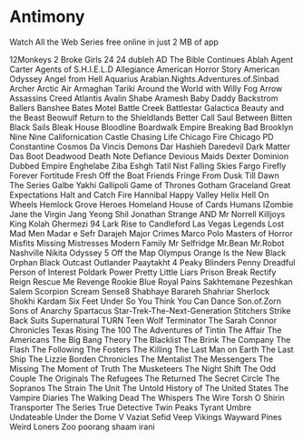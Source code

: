 # Antimony
Watch All the Web Series free online in just 2 MB of app

12Monkeys
 2 Broke Girls
 24
 24 dubleh
 AD The Bible Continues
 Ablah
 Agent Carter
 Agents of S.H.I.E.L.D
 Allegiance
 American Horror Story
 American Odyssey
 Angel from Hell
 Aquarius
 Arabian.Nights.Adventures.of.Sinbad
 Archer
 Arctic Air
 Armaghan Tariki
 Around the World with Willy Fog
 Arrow
 Assassins Creed
 Atlantis
 Avalin Shabe Aramesh
 Baby Daddy
 Backstrom
 Ballers
 Banshee
 Bates Motel
 Battle Creek
 Battlestar Galactica
 Beauty and the Beast
 Beowulf Return to the Shieldlands
 Better Call Saul
 Between
 Bitten
 Black Sails
 Bleak House
 Bloodline
 Boardwalk Empire
 Breaking Bad
 Brooklyn Nine Nine
 Californication
 Castle
 Chasing Life
 Chicago Fire
 Chicago PD
 Constantine
 Cosmos
 Da Vincis Demons
 Dar Hashieh
 Daredevil
 Dark Matter
 Das Boot
 Deadwood
 Death Note
 Defiance
 Devious Maids
 Dexter
 Dominion
 Dubbed
 Empire
 Enghelabe Ziba
 Eshgh Tatil Nist
 Falling Skies
 Fargo
 Firefly
 Forever
 Fortitude
 Fresh Off the Boat
 Friends
 Fringe
 From Dusk Till Dawn The Series
 Galbe Yakhi
 Gallipoli
 Game of Thrones
 Gotham
 Graceland
 Great Expectations
 Halt and Catch Fire
 Hannibal
 Happy Valley
 Helix
 Hell On Wheels
 Hemlock Grove
 Heroes
 Homeland
 House of Cards
 Humans
 IZombie
 Jane the Virgin
 Jang Yeong Shil
 Jonathan Strange AND Mr Norrell
 Killjoys
 King
 Kolah Ghermezi 94
 Lark Rise to Candleford
 Las Vegas
 Legends
 Lost
 Mad Men
 Madar e Sefr Darajeh
 Major Crimes
 Marco Polo
 Masters of Horror
 Misfits
 Missing
 Mistresses
 Modern Family
 Mr Selfridge
 Mr.Bean
 Mr.Robot
 Nashville
 Nikita
 Odyssey 5
 Off the Map
 Olympus
 Orange Is the New Black
 Orphan Black
 Outcast
 Outlander
 Paaytakht 4
 Peaky Blinders
 Penny Dreadful
 Person of Interest
 Poldark
 Power
 Pretty Little Liars
 Prison Break
 Rectify
 Reign
 Rescue Me
 Revenge
 Rookie Blue
 Royal Pains
 Sakhtemane Pezeshkan
 Salem
 Scorpion
 Scream
 Sense8
 Shabhaye Barareh
 Shahriar
 Sherlock
 Shokhi Kardam
 Six Feet Under
 So You Think You Can Dance
 Son.of.Zorn
 Sons of Anarchy
 Spartacus
 Star-Trek-The-Next-Generation
 Stitchers
 Strike Back
 Suits
 Supernatural
 TURN
 Teen Wolf
 Terminator The Sarah Connor Chronicles
 Texas Rising
 The 100
 The Adventures of Tintin
 The Affair
 The Americans
 The Big Bang Theory
 The Blacklist
 The Brink
 The Company
 The Flash
 The Following
 The Fosters
 The Killing
 The Last Man on Earth
 The Last Ship
 The Lizzie Borden Chronicles
 The Mentalist
 The Messengers
 The Missing
 The Moment of Truth
 The Musketeers
 The Night Shift
 The Odd Couple
 The Originals
 The Refugees
 The Returned
 The Secret Circle
 The Sopranos
 The Strain
 The Unit
 The Untold History of The United States
 The Vampire Diaries
 The Walking Dead
 The Whispers
 The Wire
 Torsh O Shirin
 Transporter The Series
 True Detective
 Twin Peaks
 Tyrant
 Umbre
 Undateable
 Under the Dome
 V
 Vaziat Sefid
 Veep
 Vikings
 Wayward Pines
 Weird Loners
 Zoo
 poorang
 shaam irani
